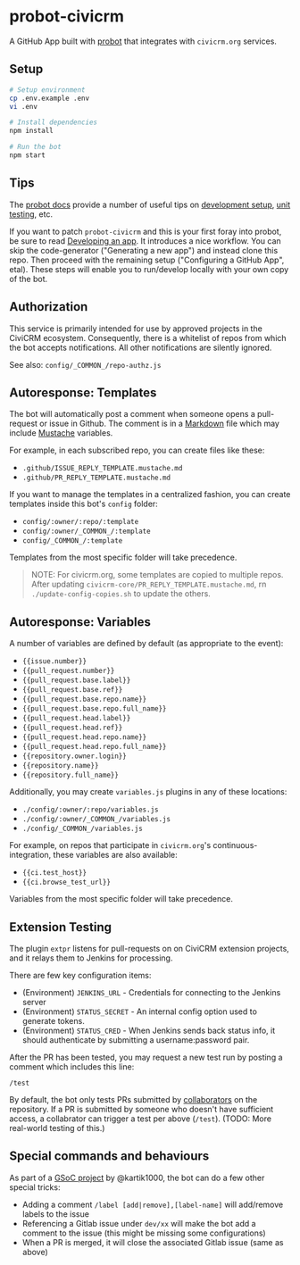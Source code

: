 # probot-civicrm

A GitHub App built with [probot](https://github.com/probot/probot) that
integrates with `civicrm.org` services.

## Setup

```sh
# Setup environment
cp .env.example .env
vi .env

# Install dependencies
npm install

# Run the bot
npm start
```

## Tips

The [probot docs](https://probot.github.io/docs/) provide a number of useful tips on [development setup](https://probot.github.io/docs/development/), [unit testing](https://probot.github.io/docs/testing/), etc.

If you want to patch `probot-civicrm` and this is your first foray into probot, be sure to read [Developing an app](https://probot.github.io/docs/development/). It introduces a nice workflow. You can skip the code-generator ("Generating a new app") and instead clone this repo. Then proceed with the remaining setup ("Configuring a GitHub App", etal). These steps will enable you to run/develop locally with your own copy of the bot.

## Authorization

This service is primarily intended for use by approved projects in the
CiviCRM ecosystem. Consequently, there is a whitelist of repos from which
the bot accepts notifications. All other notifications are silently ignored.

See also: `config/_COMMON_/repo-authz.js`

## Autoresponse: Templates

The bot will automatically post a comment when someone opens a pull-request
or issue in Github. The comment is in a [Markdown](https://guides.github.com/features/mastering-markdown/) file which may include
[Mustache](https://mustache.github.io/) variables.

For example, in each subscribed repo, you can create files like these:

* `.github/ISSUE_REPLY_TEMPLATE.mustache.md`
* `.github/PR_REPLY_TEMPLATE.mustache.md`

If you want to manage the templates in a centralized fashion, you can
create templates inside this bot's `config` folder:

* `config/:owner/:repo/:template`
* `config/:owner/_COMMON_/:template`
* `config/_COMMON_/:template`

Templates from the most specific folder will take precedence.

> NOTE: For civicrm.org, some templates are copied to multiple repos.
> After updating `civicrm-core/PR_REPLY_TEMPLATE.mustache.md`, rn
> `./update-config-copies.sh` to update the others.

## Autoresponse: Variables

A number of variables are defined by default (as appropriate to the event):

* `{{issue.number}}`
* `{{pull_request.number}}`
* `{{pull_request.base.label}}`
* `{{pull_request.base.ref}}`
* `{{pull_request.base.repo.name}}`
* `{{pull_request.base.repo.full_name}}`
* `{{pull_request.head.label}}`
* `{{pull_request.head.ref}}`
* `{{pull_request.head.repo.name}}`
* `{{pull_request.head.repo.full_name}}`
* `{{repository.owner.login}}`
* `{{repository.name}}`
* `{{repository.full_name}}`

Additionally, you may create `variables.js` plugins in any of these locations:

* `./config/:owner/:repo/variables.js`
* `./config/:owner/_COMMON_/variables.js`
* `./config/_COMMON_/variables.js`

For example, on repos that participate in `civicrm.org`'s
continuous-integration, these variables are also available:

* `{{ci.test_host}}`
* `{{ci.browse_test_url}}`

Variables from the most specific folder will take precedence.

## Extension Testing

The plugin `extpr` listens for pull-requests on on CiviCRM extension
projects, and it relays them to Jenkins for processing.

There are few key configuration items:


* (Environment) `JENKINS_URL` - Credentials for connecting to the Jenkins server
* (Environment) `STATUS_SECRET` - An internal config option used to generate tokens.
* (Environment) `STATUS_CRED` - When Jenkins sends back status info, it should authenticate by submitting a username:password pair.

After the PR has been tested, you may request a new test run by posting
a comment which includes this line:

```
/test
```

By default, the bot only tests PRs submitted by [collaborators](https://developer.github.com/v3/repos/collaborators/#check-if-a-user-is-a-collaborator)
on the repository. If a PR is submitted by someone who doesn't have sufficient access, a collabrator can trigger a test per above (`/test`).
(TODO: More real-world testing of this.)

## Special commands and behaviours

As part of a [GSoC project](https://github.com/civicrm/probot-civicrm/pull/4) by @kartik1000, the bot can do a few other special tricks:

* Adding a comment `/label [add|remove],[label-name]` will add/remove labels to the issue
* Referencing a Gitlab issue under `dev/xx` will make the bot add a comment to the issue (this might be missing some configurations)
* When a PR is merged, it will close the associated Gitlab issue (same as above)
